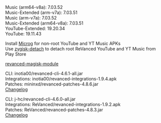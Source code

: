 Music (arm64-v8a): 7.03.52  
Music-Extended (arm-v7a): 7.03.51  
Music (arm-v7a): 7.03.52  
Music-Extended (arm64-v8a): 7.03.51  
YouTube-Extended: 19.20.34  
YouTube: 19.11.43  

Install [Microg](https://github.com/ReVanced/GmsCore/releases) for non-root YouTube and YT Music APKs  
Use [zygisk-detach](https://github.com/j-hc/zygisk-detach) to detach root ReVanced YouTube and YT Music from Play Store  

[revanced-magisk-module](https://github.com/j-hc/revanced-magisk-module)
  
CLI: inotia00/revanced-cli-4.6.1-all.jar  
Integrations: inotia00/revanced-integrations-1.9.4.apk  
Patches: mininxd/revanced-patches-4.8.6.jar  
[Changelog](https://github.com/mininxd/revanced-patches/releases/tag/test-1.0)

CLI: j-hc/revanced-cli-4.6.0-all.jar  
Integrations: ReVanced/revanced-integrations-1.9.2.apk  
Patches: ReVanced/revanced-patches-4.8.3.jar  
[Changelog](https://github.com/ReVanced/revanced-patches/releases/tag/v4.8.3)  
